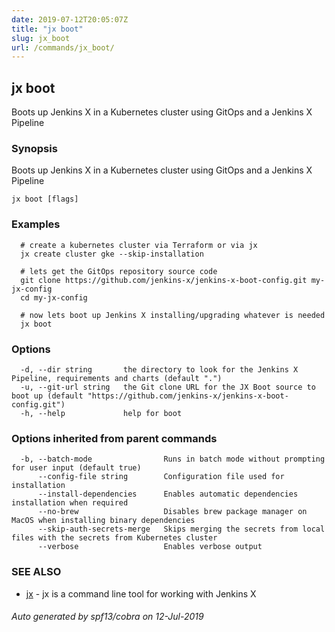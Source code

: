 ```yaml
---
date: 2019-07-12T20:05:07Z
title: "jx boot"
slug: jx_boot
url: /commands/jx_boot/
---
```

## jx boot

Boots up Jenkins X in a Kubernetes cluster using GitOps and a Jenkins X Pipeline

### Synopsis

Boots up Jenkins X in a Kubernetes cluster using GitOps and a Jenkins X Pipeline

```
jx boot [flags]
```

### Examples

```
  # create a kubernetes cluster via Terraform or via jx
  jx create cluster gke --skip-installation
  
  # lets get the GitOps repository source code
  git clone https://github.com/jenkins-x/jenkins-x-boot-config.git my-jx-config
  cd my-jx-config
  
  # now lets boot up Jenkins X installing/upgrading whatever is needed
  jx boot
```

### Options

```
  -d, --dir string       the directory to look for the Jenkins X Pipeline, requirements and charts (default ".")
  -u, --git-url string   the Git clone URL for the JX Boot source to boot up (default "https://github.com/jenkins-x/jenkins-x-boot-config.git")
  -h, --help             help for boot
```

### Options inherited from parent commands

```
  -b, --batch-mode                Runs in batch mode without prompting for user input (default true)
      --config-file string        Configuration file used for installation
      --install-dependencies      Enables automatic dependencies installation when required
      --no-brew                   Disables brew package manager on MacOS when installing binary dependencies
      --skip-auth-secrets-merge   Skips merging the secrets from local files with the secrets from Kubernetes cluster
      --verbose                   Enables verbose output
```

### SEE ALSO

* [jx](/commands/jx/)	 - jx is a command line tool for working with Jenkins X

###### Auto generated by spf13/cobra on 12-Jul-2019

